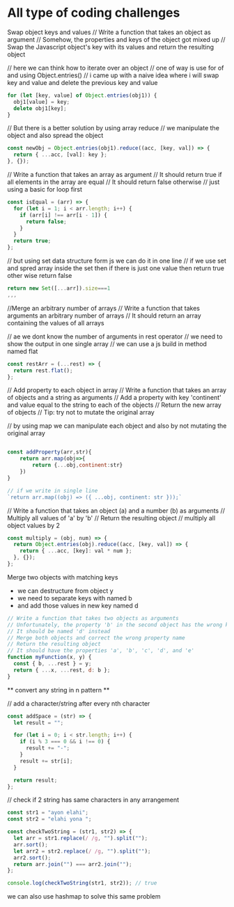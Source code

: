 # All type of coding challenges

Swap object keys and values
// Write a function that takes an object as argument
// Somehow, the properties and keys of the object got mixed up
// Swap the Javascript object's key with its values and return the resulting object

// here we can think how to iterate over an object
// one of way is use for of and using Object.entries()
// i came up with a naive idea where i will swap key and value and delete the previous key and value

```js
for (let [key, value] of Object.entries(obj1)) {
  obj1[value] = key;
  delete obj1[key];
}
```

// But there is a better solution by using array reduce
// we manipulate the object and also spread the object

```js
const newObj = Object.entries(obj1).reduce((acc, [key, val]) => {
  return { ...acc, [val]: key };
}, {});
```

// Write a function that takes an array as argument
// It should return true if all elements in the array are equal
// It should return false otherwise
// just using a basic for loop first

```js
const isEqual = (arr) => {
  for (let i = 1; i < arr.length; i++) {
    if (arr[i] !== arr[i - 1]) {
      return false;
    }
  }
  return true;
};
```

// but using set data structure form js we can do it in one line
// if we use set and spred array inside the set then if there is just one value then return true other wise return false

```js
return new Set([...arr]).size===1
,,,
```

//Merge an arbitrary number of arrays
// Write a function that takes arguments an arbitrary number of arrays
// It should return an array containing the values of all arrays

// ae we dont know the number of arguments in rest operator
// we need to show the output in one single array
// we can use a js build in method named flat

```js
const restArr = (...rest) => {
  return rest.flat();
};
```

// Add property to each object in array
// Write a function that takes an array of objects and a string as arguments
// Add a property with key 'continent' and value equal to the string to each of the objects
// Return the new array of objects
// Tip: try not to mutate the original array

// by using map we can manipulate each object and also by not mutating the original array

```js

const addProperty(arr,str){
    return arr.map(obj=>{
        return {...obj,continent:str}
    })
}

// if we write in single line
`return arr.map((obj) => ({ ...obj, continent: str }));`

```

// Write a function that takes an object (a) and a number (b) as arguments
// Multiply all values of 'a' by 'b'
// Return the resulting object
// multiply all object values by 2

```js
const multiply = (obj, num) => {
  return Object.entries(obj).reduce((acc, [key, val]) => {
    return { ...acc, [key]: val * num };
  }, {});
};
```

Merge two objects with matching keys

- we can destructure from object y
- we need to separate keys with named b
- and add those values in new key named d

```js
// Write a function that takes two objects as arguments
// Unfortunately, the property 'b' in the second object has the wrong key
// It should be named 'd' instead
// Merge both objects and correct the wrong property name
// Return the resulting object
// It should have the properties 'a', 'b', 'c', 'd', and 'e'
function myFunction(x, y) {
  const { b, ...rest } = y;
  return { ...x, ...rest, d: b };
}
```

** convert any string in n pattern **

// add a character/string after every nth character

```js
const addSpace = (str) => {
  let result = "";

  for (let i = 0; i < str.length; i++) {
    if (i % 3 === 0 && i !== 0) {
      result += "-";
    }
    result += str[i];
  }

  return result;
};
```

// check if 2 string has same characters in any arrangement

```js
const str1 = "ayon elahi";
const str2 = "elahi yona ";

const checkTwoString = (str1, str2) => {
  let arr = str1.replace(/ /g, "").split("");
  arr.sort();
  let arr2 = str2.replace(/ /g, "").split("");
  arr2.sort();
  return arr.join("") === arr2.join("");
};

console.log(checkTwoString(str1, str2)); // true
```

we can also use hashmap to solve this same problem

```js

```
